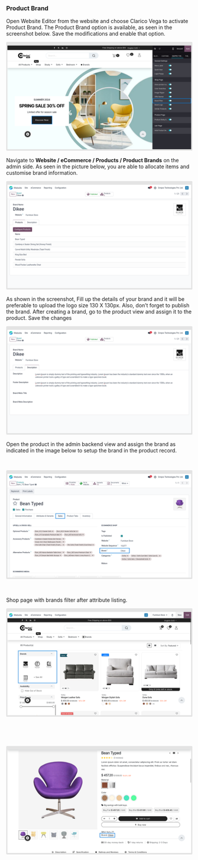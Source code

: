 
### Product Brand



Open Website Editor from the website and choose Clarico Vega to activate Product Brand. The Product Brand option is available, as seen in the screenshot below. Save the modifications and enable that option.


![](./images/pb1.png)


Navigate to **Website / eCommerce / Products / Product Brands** on the admin side. As seen in the picture below, you are able to allocate items and customise brand information.


![](./images/pb2.png)


As shown in the screenshot, Fill up the details of your brand and it will be preferable to upload the logo size 130 X 130px. Also, don’t forget to publish the brand. After creating a brand, go to the product view and assign it to the product. Save the changes

![](./images/pb3.png)

Open the product in the admin backend view and assign the brand as indicated in the image below to setup the brand in the product record.


 


![](./images/pb4.png)


 


Shop page with brands filter after attribute listing.


![](./images/pb5.png)


 


 


![](./images/pb6.png)



